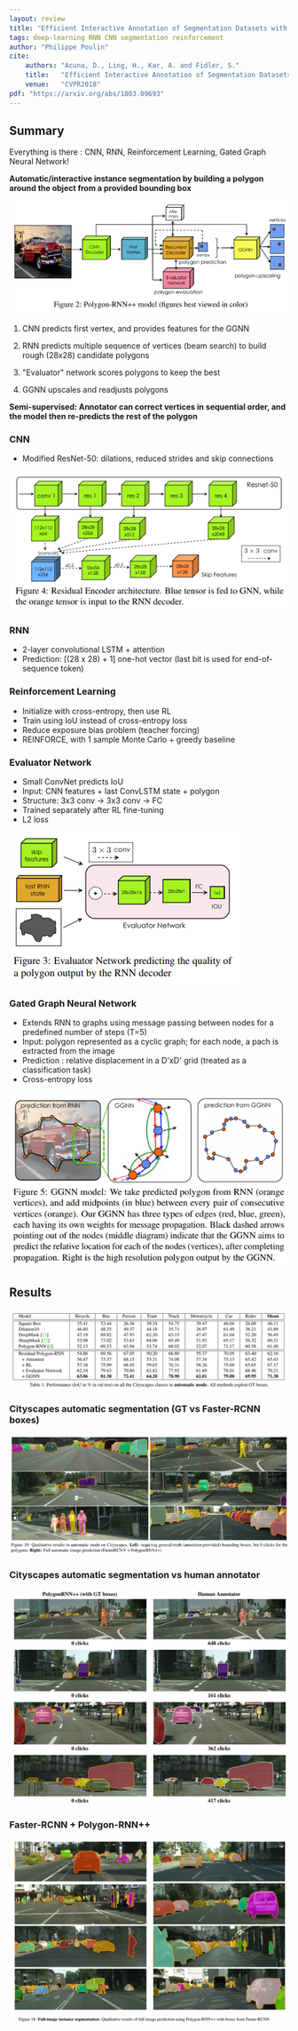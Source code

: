 ```yaml
---
layout: review
title: "Efficient Interactive Annotation of Segmentation Datasets with Polygon-RNN++"
tags: deep-learning RNN CNN segmentation reinforcement
author: "Philippe Poulin"
cite:
    authors: "Acuna, D., Ling, H., Kar, A. and Fidler, S."
    title:   "Efficient Interactive Annotation of Segmentation Datasets with Polygon-RNN++"
    venue:   "CVPR2018"
pdf: "https://arxiv.org/abs/1803.09693"
---
```



## Summary

Everything is there : CNN, RNN, Reinforcement Learning, Gated Graph Neural Network!


**Automatic/interactive instance segmentation by building a polygon around the object from a provided bounding box**

![](/deep-learning/images/polygon-rnn-plusplus/figure2.png)

1) CNN predicts first vertex, and provides features for the GGNN

2) RNN predicts multiple sequence of vertices (beam search) to build rough (28x28) candidate polygons

3) "Evaluator" network scores polygons to keep the best

4) GGNN upscales and readjusts polygons



**Semi-supervised: Annotator can correct vertices in sequential order, and the model then re-predicts the rest of the polygon**


### CNN

- Modified ResNet-50: dilations, reduced strides and skip connections

![](/deep-learning/images/polygon-rnn-plusplus/figure4.png)

### RNN

- 2-layer convolutional LSTM + attention
- Prediction: [(28 x 28) + 1] one-hot vector (last bit is used for end-of-sequence token)

### Reinforcement Learning

- Initialize with cross-entropy, then use RL
- Train using IoU instead of cross-entropy loss
- Reduce exposure bias problem (teacher forcing)
- REINFORCE, with 1 sample Monte Carlo + greedy baseline

### Evaluator Network

- Small ConvNet predicts IoU
- Input: CNN features + last ConvLSTM state + polygon
- Structure: 3x3 conv -> 3x3 conv -> FC
- Trained separately after RL fine-tuning
- L2 loss

![](/deep-learning/images/polygon-rnn-plusplus/figure3.png)

### Gated Graph Neural Network

- Extends RNN to graphs using message passing between nodes for a predefined number of steps (T=5)
- Input: polygon represented as a cyclic graph; for each node, a pach is extracted from the image
- Prediction : relative displacement in a D'xD' grid (treated as a classification task)
- Cross-entropy loss

![](/deep-learning/images/polygon-rnn-plusplus/figure5.png)


## Results

![](/deep-learning/images/polygon-rnn-plusplus/table1.png)

### Cityscapes automatic segmentation (GT vs Faster-RCNN boxes)
![](/deep-learning/images/polygon-rnn-plusplus/figure10.png)

### Cityscapes automatic segmentation vs human annotator
![](/deep-learning/images/polygon-rnn-plusplus/figure16.png)

### Faster-RCNN + Polygon-RNN++
![](/deep-learning/images/polygon-rnn-plusplus/figure18.png)



